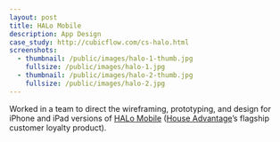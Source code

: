```yaml
---
layout: post
title: HALo Mobile
description: App Design
case_study: http://cubicflow.com/cs-halo.html
screenshots:
  - thumbnail: /public/images/halo-1-thumb.jpg
    fullsize: /public/images/halo-1.jpg
  - thumbnail: /public/images/halo-2-thumb.jpg
    fullsize: /public/images/halo-2.jpg
---
```


Worked in a team to direct the wireframing, prototyping, and design for iPhone and iPad versions of <a href="http://houseadv.com/solutions/halo-mobile/">HALo Mobile</a> (<a href="http://houseadv.com/">House Advantage</a>’s flagship customer loyalty product).
